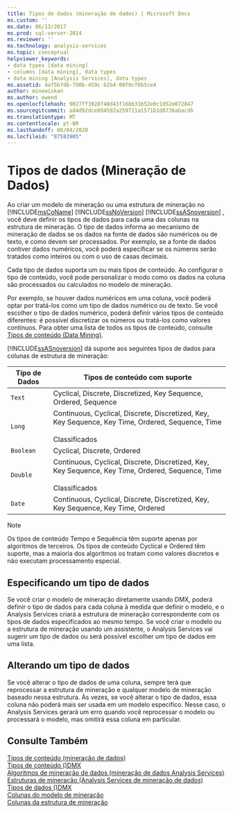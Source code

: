 ```yaml
---
title: Tipos de dados (mineração de dados) | Microsoft Docs
ms.custom: ''
ms.date: 06/13/2017
ms.prod: sql-server-2014
ms.reviewer: ''
ms.technology: analysis-services
ms.topic: conceptual
helpviewer_keywords:
- data types [data mining]
- columns [data mining], data types
- data mining [Analysis Services], data types
ms.assetid: 4af5b7db-790b-459c-b2b4-00f0cf6b5ce4
author: minewiskan
ms.author: owend
ms.openlocfilehash: 9027ff3928f40d43f16bb31b52e0c1d52e072847
ms.sourcegitcommit: ad4d92dce894592a259721a1571b1d8736abacdb
ms.translationtype: MT
ms.contentlocale: pt-BR
ms.lasthandoff: 08/04/2020
ms.locfileid: "87583905"
---
```

# <a name="data-types-data-mining"></a>Tipos de dados (Mineração de Dados)
  Ao criar um modelo de mineração ou uma estrutura de mineração no [!INCLUDE[msCoName](../../includes/msconame-md.md)] [!INCLUDE[ssNoVersion](../../includes/ssnoversion-md.md)] [!INCLUDE[ssASnoversion](../../includes/ssasnoversion-md.md)] , você deve definir os tipos de dados para cada uma das colunas na estrutura de mineração. O tipo de dados informa ao mecanismo de mineração de dados se os dados na fonte de dados são numéricos ou de texto, e como devem ser processados. Por exemplo, se a fonte de dados contiver dados numéricos, você poderá especificar se os números serão tratados como inteiros ou com o uso de casas decimais.  
  
 Cada tipo de dados suporta um ou mais tipos de conteúdo. Ao configurar o tipo de conteúdo, você pode personalizar o modo como os dados na coluna são processados ou calculados no modelo de mineração.  
  
 Por exemplo, se houver dados numéricos em uma coluna, você poderá optar por tratá-los como um tipo de dados numérico ou de texto. Se você escolher o tipo de dados numérico, poderá definir vários tipos de conteúdo diferentes: é possível discretizar os números ou tratá-los como valores contínuos. Para obter uma lista de todos os tipos de conteúdo, consulte [Tipos de conteúdo &#40;Data Mining&#41;](content-types-data-mining.md).  
  
 [!INCLUDE[ssASnoversion](../../includes/ssasnoversion-md.md)] dá suporte aos seguintes tipos de dados para colunas de estrutura de mineração:  
  
|Tipo de Dados|Tipos de conteúdo com suporte|  
|---------------|-----------------------------|  
|`Text`|Cyclical, Discrete, Discretized, Key Sequence, Ordered, Sequence|  
|`Long`|Continuous, Cyclical, Discrete, Discretized, Key, Key Sequence, Key Time, Ordered, Sequence, Time<br /><br /> Classificados|  
|`Boolean`|Cyclical, Discrete, Ordered|  
|`Double`|Continuous, Cyclical, Discrete, Discretized, Key, Key Sequence, Key Time, Ordered, Sequence, Time<br /><br /> Classificados|  
|`Date`|Continuous, Cyclical, Discrete, Discretized, Key, Key Sequence, Key Time, Ordered|  
  
> [!NOTE]  
>  Os tipos de conteúdo Tempo e Sequência têm suporte apenas por algoritmos de terceiros. Os tipos de conteúdo Cyclical e Ordered têm suporte, mas a maioria dos algoritmos os tratam como valores discretos e não executam processamento especial.  
  
## <a name="specifying-a-data-type"></a>Especificando um tipo de dados  
 Se você criar o modelo de mineração diretamente usando DMX, poderá definir o tipo de dados para cada coluna à medida que definir o modelo, e o Analysis Services criará a estrutura de mineração correspondente com os tipos de dados especificados ao mesmo tempo. Se você criar o modelo ou a estrutura de mineração usando um assistente, o Analysis Services vai sugerir um tipo de dados ou será possível escolher um tipo de dados em uma lista.  
  
## <a name="changing-a-data-type"></a>Alterando um tipo de dados  
 Se você alterar o tipo de dados de uma coluna, sempre terá que reprocessar a estrutura de mineração e qualquer modelo de mineração baseado nessa estrutura. Às vezes, se você alterar o tipo de dados, essa coluna não poderá mais ser usada em um modelo específico. Nesse caso, o Analysis Services gerará um erro quando você reprocessar o modelo ou processará o modelo, mas omitirá essa coluna em particular.  
  
## <a name="see-also"></a>Consulte Também  
 [Tipos de conteúdo &#40;mineração de dados&#41;](content-types-data-mining.md)   
 [Tipos de conteúdo &#40;&#41;DMX](/sql/dmx/content-types-dmx)   
 [Algoritmos de mineração de dados &#40;mineração de dados Analysis Services&#41;](data-mining-algorithms-analysis-services-data-mining.md)   
 [Estruturas de mineração &#40;Analysis Services de mineração de dados&#41;](mining-structures-analysis-services-data-mining.md)   
 [Tipos de dados &#40;&#41;DMX](/sql/dmx/data-types-dmx)   
 [Colunas do modelo de mineração](mining-model-columns.md)   
 [Colunas da estrutura de mineração](mining-structure-columns.md)  
  
  
